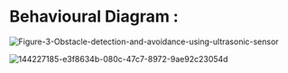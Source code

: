  # Behavioural Diagram :

![Figure-3-Obstacle-detection-and-avoidance-using-ultrasonic-sensor](https://user-images.githubusercontent.com/94224849/144086135-364cb8e4-6db0-4110-93bd-e6924d1fc514.png)

![144227185-e3f8634b-080c-47c7-8972-9ae92c23054d](https://user-images.githubusercontent.com/94476845/144394065-4207e689-83d6-4437-982c-25c7062de479.jpg)
